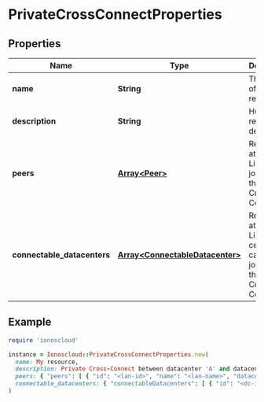 # PrivateCrossConnectProperties

## Properties

| Name | Type | Description | Notes |
| ---- | ---- | ----------- | ----- |
| **name** | **String** | The name of the  resource. | [optional] |
| **description** | **String** | Human-readable description. | [optional] |
| **peers** | [**Array&lt;Peer&gt;**](Peer.md) | Read-Only attribute. Lists LAN&#39;s joined to this private Cross-Connect. | [optional][readonly] |
| **connectable_datacenters** | [**Array&lt;ConnectableDatacenter&gt;**](ConnectableDatacenter.md) | Read-Only attribute. Lists data centers that can be joined to this private Cross-Connect. | [optional][readonly] |

## Example

```ruby
require 'ionoscloud'

instance = Ionoscloud::PrivateCrossConnectProperties.new(
  name: My resource,
  description: Private Cross-Connect between datacenter 'A' and datacenter 'B' ,
  peers: { "peers": [ { "id": "<lan-id>", "name": "<lan-name>", "datacenterId": "<dc-uuid>",  "datacenterName": "<dc-name>", "location": "<de/fra>"} ] },
  connectable_datacenters: { "connectableDatacenters": [ { "id": "<dc-id>", "name": "<dc-name>", "location": "<de/fra>"} ] }
)
```

